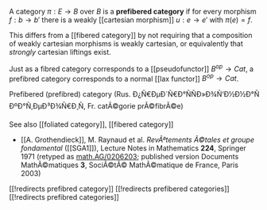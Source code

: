 
A category $\pi:E\to B$ over $B$ is a __prefibered category__ if for every morphism
$f:b\to b'$ there is a weakly [[cartesian morphism]] $u:e\to e'$ with $\pi(e) = f$.

This differs from a [[fibered category]] by not requiring that a composition of
weakly cartesian morphisms is weakly cartesian, or equivalently that *strongly* cartesian liftings exist.

Just as a fibred category corresponds to a [[pseudofunctor]] $B^{op}\to Cat$, a prefibred category corresponds to a normal [[lax functor]] $B^{op}\to Cat$.

Prefibered (prefibred) category (Rus. Ð¿Ñ€ÐµÐ´Ñ€Ð°ÑÑÐ»Ð¾Ñ‘Ð½Ð½Ð°Ñ ÐºÐ°Ñ‚ÐµÐ³Ð¾Ñ€Ð¸Ñ, Fr. catÃ©gorie prÃ©fibrÃ©e)

See also [[foliated category]], [[fibered category]]

* [[A. Grothendieck]], M. Raynaud et al. _RevÃªtements Ã©tales et groupe fondamental_ ([[SGA1]]), Lecture Notes in Mathematics __224__, Springer 1971 (retyped as [math.AG/0206203](http://arxiv.org/abs/math/0206203); published  version Documents MathÃ©matiques __3__, SociÃ©tÃ© MathÃ©matique de France, Paris 2003)

[[!redirects prefibred category]]
[[!redirects prefibered categories]]
[[!redirects prefibred categories]]
